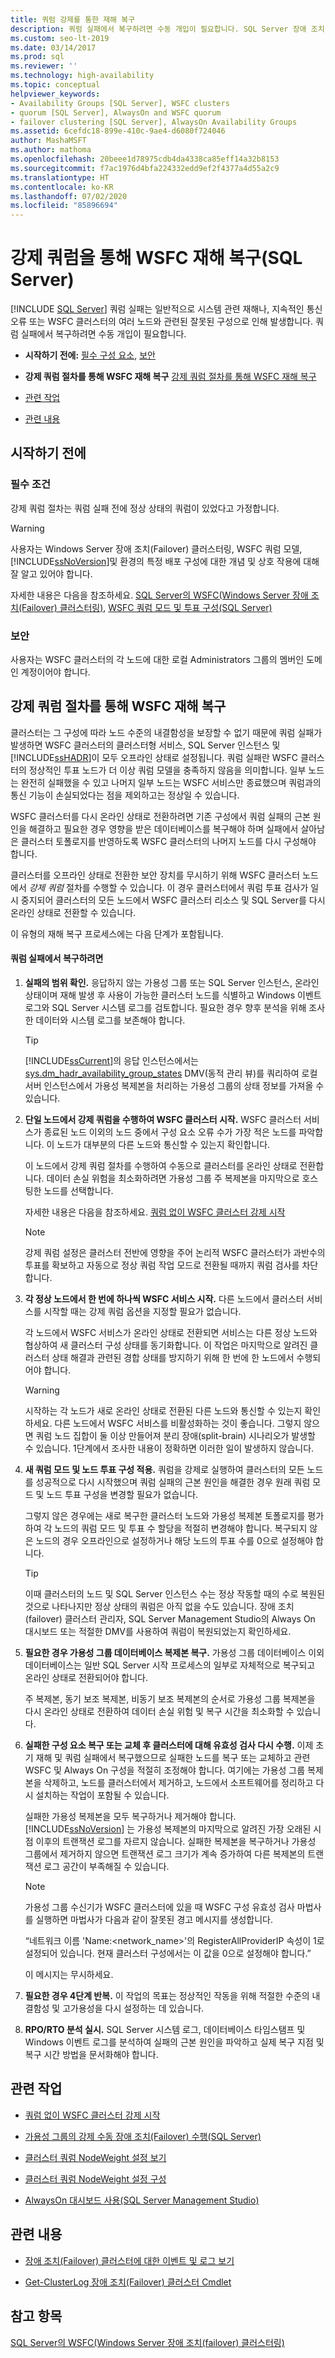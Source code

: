 ```yaml
---
title: 쿼럼 강제를 통한 재해 복구
description: 쿼럼 실패에서 복구하려면 수동 개입이 필요합니다. SQL Server 장애 조치(failover) 클러스터 인스턴스에 재해가 발생한 경우 쿼럼을 강제 적용하는 방법을 알아봅니다.
ms.custom: seo-lt-2019
ms.date: 03/14/2017
ms.prod: sql
ms.reviewer: ''
ms.technology: high-availability
ms.topic: conceptual
helpviewer_keywords:
- Availability Groups [SQL Server], WSFC clusters
- quorum [SQL Server], AlwaysOn and WSFC quorum
- failover clustering [SQL Server], AlwaysOn Availability Groups
ms.assetid: 6cefdc18-899e-410c-9ae4-d6080f724046
author: MashaMSFT
ms.author: mathoma
ms.openlocfilehash: 20beee1d78975cdb4da4338ca85eff14a32b8153
ms.sourcegitcommit: f7ac1976d4bfa224332edd9ef2f4377a4d55a2c9
ms.translationtype: HT
ms.contentlocale: ko-KR
ms.lasthandoff: 07/02/2020
ms.locfileid: "85896694"
---
```

# <a name="wsfc-disaster-recovery-through-forced-quorum-sql-server"></a>강제 쿼럼을 통해 WSFC 재해 복구(SQL Server)
[!INCLUDE [SQL Server](../../../includes/applies-to-version/sqlserver.md)]
  쿼럼 실패는 일반적으로 시스템 관련 재해나, 지속적인 통신 오류 또는 WSFC 클러스터의 여러 노드와 관련된 잘못된 구성으로 인해 발생합니다.  쿼럼 실패에서 복구하려면 수동 개입이 필요합니다.  
  
-   **시작하기 전에:**  [필수 구성 요소](#Prerequisites), [보안](#Security)  
  
-   **강제 쿼럼 절차를 통해 WSFC 재해 복구** [강제 쿼럼 절차를 통해 WSFC 재해 복구](#Main)  
  
-   [관련 작업](#RelatedTasks)  
  
-   [관련 내용](#RelatedContent)  
  
##  <a name="before-you-start"></a><a name="BeforeYouBegin"></a> 시작하기 전에  
  
###  <a name="prerequisites"></a><a name="Prerequisites"></a> 필수 조건  
 강제 쿼럼 절차는 쿼럼 실패 전에 정상 상태의 쿼럼이 있었다고 가정합니다.  
  
> [!WARNING]  
>  사용자는 Windows Server 장애 조치(Failover) 클러스터링, WSFC 쿼럼 모델, [!INCLUDE[ssNoVersion](../../../includes/ssnoversion-md.md)]및 환경의 특정 배포 구성에 대한 개념 및 상호 작용에 대해 잘 알고 있어야 합니다.  
>   
>  자세한 내용은 다음을 참조하세요.  [SQL Server의 WSFC(Windows Server 장애 조치(Failover) 클러스터링)](https://msdn.microsoft.com/library/hh270278\(v=SQL.110\).aspx), [WSFC 쿼럼 모드 및 투표 구성(SQL Server)](https://msdn.microsoft.com/library/hh270280\(v=SQL.110\).aspx)  
  
###  <a name="security"></a><a name="Security"></a> 보안  
 사용자는 WSFC 클러스터의 각 노드에 대한 로컬 Administrators 그룹의 멤버인 도메인 계정이어야 합니다.  
  
##  <a name="wsfc-disaster-recovery-through-the-forced-quorum-procedure"></a><a name="Main"></a> 강제 쿼럼 절차를 통해 WSFC 재해 복구  
 클러스터는 그 구성에 따라 노드 수준의 내결함성을 보장할 수 없기 때문에 쿼럼 실패가 발생하면 WSFC 클러스터의 클러스터형 서비스, SQL Server 인스턴스 및 [!INCLUDE[ssHADR](../../../includes/sshadr-md.md)]이 모두 오프라인 상태로 설정됩니다.  쿼럼 실패란 WSFC 클러스터의 정상적인 투표 노드가 더 이상 쿼럼 모델을 충족하지 않음을 의미합니다. 일부 노드는 완전히 실패했을 수 있고 나머지 일부 노드는 WSFC 서비스만 종료했으며 쿼럼과의 통신 기능이 손실되었다는 점을 제외하고는 정상일 수 있습니다.  
  
 WSFC 클러스터를 다시 온라인 상태로 전환하려면 기존 구성에서 쿼럼 실패의 근본 원인을 해결하고 필요한 경우 영향을 받은 데이터베이스를 복구해야 하며 실패에서 살아남은 클러스터 토폴로지를 반영하도록 WSFC 클러스터의 나머지 노드를 다시 구성해야 합니다.  
  
 클러스터를 오프라인 상태로 전환한 보안 장치를 무시하기 위해 WSFC 클러스터 노드에서 *강제 쿼럼* 절차를 수행할 수 있습니다.  이 경우 클러스터에서 쿼럼 투표 검사가 일시 중지되어 클러스터의 모든 노드에서 WSFC 클러스터 리소스 및 SQL Server를 다시 온라인 상태로 전환할 수 있습니다.  
  
 이 유형의 재해 복구 프로세스에는 다음 단계가 포함됩니다.  
  
#### <a name="to-recover-from-quorum-failure"></a>쿼럼 실패에서 복구하려면  
  
1.  **실패의 범위 확인.** 응답하지 않는 가용성 그룹 또는 SQL Server 인스턴스, 온라인 상태이며 재해 발생 후 사용이 가능한 클러스터 노드를 식별하고 Windows 이벤트 로그와 SQL Server 시스템 로그를 검토합니다.  필요한 경우 향후 분석을 위해 조사한 데이터와 시스템 로그를 보존해야 합니다.  
  
    > [!TIP]  
    >  [!INCLUDE[ssCurrent](../../../includes/sscurrent-md.md)]의 응답 인스턴스에서는 [sys.dm_hadr_availability_group_states](../../../relational-databases/system-dynamic-management-views/sys-dm-hadr-availability-group-states-transact-sql.md) DMV(동적 관리 뷰)를 쿼리하여 로컬 서버 인스턴스에서 가용성 복제본을 처리하는 가용성 그룹의 상태 정보를 가져올 수 있습니다.  
  
2.  **단일 노드에서 강제 쿼럼을 수행하여 WSFC 클러스터 시작.** WSFC 클러스터 서비스가 종료된 노드 이외의 노드 중에서 구성 요소 오류 수가 가장 적은 노드를 파악합니다.  이 노드가 대부분의 다른 노드와 통신할 수 있는지 확인합니다.  
  
     이 노드에서 강제 쿼럼 절차를 수행하여 수동으로 클러스터를 온라인 상태로 전환합니다.  데이터 손실 위험을 최소화하려면 가용성 그룹 주 복제본을 마지막으로 호스팅한 노드를 선택합니다.  
  
     자세한 내용은 다음을 참조하세요.  [쿼럼 없이 WSFC 클러스터 강제 시작](https://msdn.microsoft.com/library/hh270275\(v=SQL.110\).aspx)  
  
    > [!NOTE]  
    >  강제 쿼럼 설정은 클러스터 전반에 영향을 주어 논리적 WSFC 클러스터가 과반수의 투표를 확보하고 자동으로 정상 쿼럼 작업 모드로 전환될 때까지 쿼럼 검사를 차단합니다.  
  
3.  **각 정상 노드에서 한 번에 하나씩 WSFC 서비스 시작.** 다른 노드에서 클러스터 서비스를 시작할 때는 강제 쿼럼 옵션을 지정할 필요가 없습니다.  
  
     각 노드에서 WSFC 서비스가 온라인 상태로 전환되면 서비스는 다른 정상 노드와 협상하여 새 클러스터 구성 상태를 동기화합니다.  이 작업은 마지막으로 알려진 클러스터 상태 해결과 관련된 경합 상태를 방지하기 위해 한 번에 한 노드에서 수행되어야 합니다.  
  
    > [!WARNING]  
    >  시작하는 각 노드가 새로 온라인 상태로 전환된 다른 노드와 통신할 수 있는지 확인하세요.  다른 노드에서 WSFC 서비스를 비활성화하는 것이 좋습니다.  그렇지 않으면 쿼럼 노드 집합이 둘 이상 만들어져 분리 장애(split-brain) 시나리오가 발생할 수 있습니다. 1단계에서 조사한 내용이 정확하면 이러한 일이 발생하지 않습니다.  
  
4.  **새 쿼럼 모드 및 노드 투표 구성 적용.** 쿼럼을 강제로 실행하여 클러스터의 모든 노드를 성공적으로 다시 시작했으며 쿼럼 실패의 근본 원인을 해결한 경우 원래 쿼럼 모드 및 노드 투표 구성을 변경할 필요가 없습니다.  
  
     그렇지 않은 경우에는 새로 복구한 클러스터 노드와 가용성 복제본 토폴로지를 평가하여 각 노드의 쿼럼 모드 및 투표 수 할당을 적절히 변경해야 합니다. 복구되지 않은 노드의 경우 오프라인으로 설정하거나 해당 노드의 투표 수를 0으로 설정해야 합니다.  
  
    > [!TIP]  
    >  이때 클러스터의 노드 및 SQL Server 인스턴스 수는 정상 작동할 때의 수로 복원된 것으로 나타나지만  정상 상태의 쿼럼은 아직 없을 수도 있습니다.  장애 조치(failover) 클러스터 관리자, SQL Server Management Studio의 Always On 대시보드 또는 적절한 DMV를 사용하여 쿼럼이 복원되었는지 확인하세요.  
  
5.  **필요한 경우 가용성 그룹 데이터베이스 복제본 복구.** 가용성 그룹 데이터베이스 이외 데이터베이스는 일반 SQL Server 시작 프로세스의 일부로 자체적으로 복구되고 온라인 상태로 전환되어야 합니다.  
  
     주 복제본, 동기 보조 복제본, 비동기 보조 복제본의 순서로 가용성 그룹 복제본을 다시 온라인 상태로 전환하여 데이터 손실 위험 및 복구 시간을 최소화할 수 있습니다.  
  
6.  **실패한 구성 요소 복구 또는 교체 후 클러스터에 대해 유효성 검사 다시 수행.** 이제 초기 재해 및 쿼럼 실패에서 복구했으므로 실패한 노드를 복구 또는 교체하고 관련 WSFC 및 Always On 구성을 적절히 조정해야 합니다.  여기에는 가용성 그룹 복제본을 삭제하고, 노드를 클러스터에서 제거하고, 노드에서 소프트웨어를 정리하고 다시 설치하는 작업이 포함될 수 있습니다.  
  
     실패한 가용성 복제본을 모두 복구하거나 제거해야 합니다.  [!INCLUDE[ssNoVersion](../../../includes/ssnoversion-md.md)] 는 가용성 복제본의 마지막으로 알려진 가장 오래된 시점 이후의 트랜잭션 로그를 자르지 않습니다.   실패한 복제본을 복구하거나 가용성 그룹에서 제거하지 않으면 트랜잭션 로그 크기가 계속 증가하여 다른 복제본의 트랜잭션 로그 공간이 부족해질 수 있습니다.  
  
    > [!NOTE]  
    >  가용성 그룹 수신기가 WSFC 클러스터에 있을 때 WSFC 구성 유효성 검사 마법사를 실행하면 마법사가 다음과 같이 잘못된 경고 메시지를 생성합니다.  
    >   
    >  “네트워크 이름 'Name:<network_name>'의 RegisterAllProviderIP 속성이 1로 설정되어 있습니다. 현재 클러스터 구성에서는 이 값을 0으로 설정해야 합니다.”  
    >   
    >  이 메시지는 무시하세요.  
  
7.  **필요한 경우 4단계 반복.** 이 작업의 목표는 정상적인 작동을 위해 적절한 수준의 내결함성 및 고가용성을 다시 설정하는 데 있습니다.  
  
8.  **RPO/RTO 분석 실시.** SQL Server 시스템 로그, 데이터베이스 타임스탬프 및 Windows 이벤트 로그를 분석하여 실패의 근본 원인을 파악하고 실제 복구 지점 및 복구 시간 방법을 문서화해야 합니다.  
  
##  <a name="related-tasks"></a><a name="RelatedTasks"></a> 관련 작업  
  
-   [쿼럼 없이 WSFC 클러스터 강제 시작](../../../sql-server/failover-clusters/windows/force-a-wsfc-cluster-to-start-without-a-quorum.md)  
  
-   [가용성 그룹의 강제 수동 장애 조치(Failover) 수행&#40;SQL Server&#41;](../../../database-engine/availability-groups/windows/perform-a-forced-manual-failover-of-an-availability-group-sql-server.md)  
  
-   [클러스터 쿼럼 NodeWeight 설정 보기](../../../sql-server/failover-clusters/windows/view-cluster-quorum-nodeweight-settings.md)  
  
-   [클러스터 쿼럼 NodeWeight 설정 구성](../../../sql-server/failover-clusters/windows/configure-cluster-quorum-nodeweight-settings.md)  
  
-   [AlwaysOn 대시보드 사용&#40;SQL Server Management Studio&#41;](../../../database-engine/availability-groups/windows/use-the-always-on-dashboard-sql-server-management-studio.md)
  
##  <a name="related-content"></a><a name="RelatedContent"></a> 관련 내용  
  
-   [장애 조치(Failover) 클러스터에 대한 이벤트 및 로그 보기](https://technet.microsoft.com/library/cc772342\(WS.10\).aspx)  
  
-   [Get-ClusterLog 장애 조치(Failover) 클러스터 Cmdlet](https://technet.microsoft.com/library/ee461045.aspx)  
  
## <a name="see-also"></a>참고 항목  
 [SQL Server의 WSFC&#40;Windows Server 장애 조치(failover) 클러스터링&#41;](../../../sql-server/failover-clusters/windows/windows-server-failover-clustering-wsfc-with-sql-server.md)  
  
  
